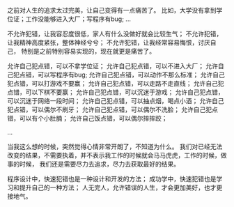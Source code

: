 之前对人生的追求太过完美，让自己变得有一点痛苦了。
比如，大学没有拿到学位证；工作没能够进入大厂；写程序有bug;
...

不允许犯错，让我容忍度很低，家人有什么没做好就会比较生气；
不允许犯错，让我精神高度紧张，整体神经兮兮；
不允许犯错，让我经常容易悔恨，讨厌自己，
特别是之前特别容易实现的，现在就更是痛苦了。

允许自己犯点错，可以不拿学位证；
允许自己犯点错，可以不进入大厂；
允许自己犯点错，可以写程序有bug;
允许自己犯点错，可以动作不那么标准；
允许自己犯点错，可以打游戏不要赢；
允许自己犯点错，可以走路不走直线；
允许自己犯点错，可以下棋不要赢；
允许自己犯点错，可以沉迷于游戏；
允许自己犯点错，可以沉迷于网络一段时间；
允许自己犯点错，可以抽点烟，喝点小酒；
允许自己犯点错，可以偶尔不刷牙；
允许自己犯点错，可以偶尔不洗脸；
允许自己犯点错，可以有个小肚腩；
允许自己饭点错，可以偶尔摔摔跤；

...

当我这么想的时候，突然觉得心情非常开朗了，不知道为什么。
我们对已经无法改变的结果，不需要执着，并不表示我工作的时候就会马马虎虎，工作的时候，做事的时候，
我们还是需要尽力去追求，尽力去获取最好的结果。

程序设计中，快速犯错也是一种设计和开发的方法；
成功学中，快速犯错也是学习和提升自己的一种方法；
人无完人，允许错误的人生，才会更加美好，也才更接地气。
